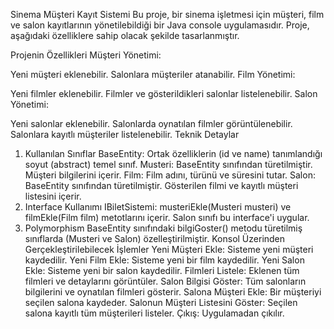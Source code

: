 Sinema Müşteri Kayıt Sistemi
Bu proje, bir sinema işletmesi için müşteri, film ve salon kayıtlarının yönetilebildiği bir Java console uygulamasıdır. Proje, aşağıdaki özelliklere sahip olacak şekilde tasarlanmıştır.

Projenin Özellikleri
Müşteri Yönetimi:

Yeni müşteri eklenebilir.
Salonlara müşteriler atanabilir.
Film Yönetimi:

Yeni filmler eklenebilir.
Filmler ve gösterildikleri salonlar listelenebilir.
Salon Yönetimi:

Yeni salonlar eklenebilir.
Salonlarda oynatılan filmler görüntülenebilir.
Salonlara kayıtlı müşteriler listelenebilir.
Teknik Detaylar
1. Kullanılan Sınıflar
BaseEntity: Ortak özelliklerin (id ve name) tanımlandığı soyut (abstract) temel sınıf.
Musteri: BaseEntity sınıfından türetilmiştir. Müşteri bilgilerini içerir.
Film: Film adını, türünü ve süresini tutar.
Salon: BaseEntity sınıfından türetilmiştir. Gösterilen filmi ve kayıtlı müşteri listesini içerir.
2. Interface Kullanımı
IBiletSistemi:
musteriEkle(Musteri musteri) ve filmEkle(Film film) metotlarını içerir.
Salon sınıfı bu interface'i uygular.
3. Polymorphism
BaseEntity sınıfındaki bilgiGoster() metodu türetilmiş sınıflarda (Musteri ve Salon) özelleştirilmiştir.
Konsol Üzerinden Gerçekleştirilebilecek İşlemler
Yeni Müşteri Ekle: Sisteme yeni müşteri kaydedilir.
Yeni Film Ekle: Sisteme yeni bir film kaydedilir.
Yeni Salon Ekle: Sisteme yeni bir salon kaydedilir.
Filmleri Listele: Eklenen tüm filmleri ve detaylarını görüntüler.
Salon Bilgisi Göster: Tüm salonların bilgilerini ve oynatılan filmleri gösterir.
Salona Müşteri Ekle: Bir müşteriyi seçilen salona kaydeder.
Salonun Müşteri Listesini Göster: Seçilen salona kayıtlı tüm müşterileri listeler.
Çıkış: Uygulamadan çıkılır.
